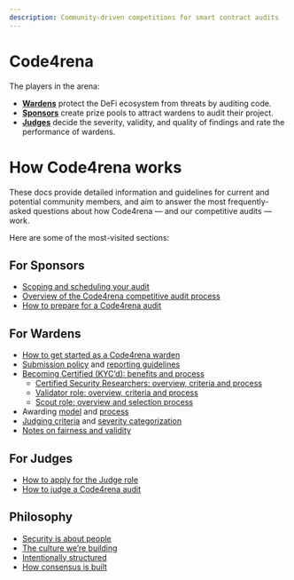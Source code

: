 ```yaml
---
description: Community-driven competitions for smart contract audits
---
```


# Code4rena

The players in the arena:

* [**Wardens**](roles/wardens/) protect the DeFi ecosystem from threats by auditing code.
* [**Sponsors**](roles/sponsors/) create prize pools to attract wardens to audit their project.
* [**Judges**](roles/judges/) decide the severity, validity, and quality of findings and rate the performance of wardens.

# How Code4rena works

These docs provide detailed information and guidelines for current and potential community members, and aim to answer the most frequently-asked questions about how Code4rena — and our competitive audits — work. 

Here are some of the most-visited sections:

## For Sponsors

- [Scoping and scheduling your audit](roles/sponsors)
- [Overview of the Code4rena competitive audit process](roles/sponsors/contest-process.md)
- [How to prepare for a Code4rena audit](roles/sponsors/preparing-for-audit.md)

## For Wardens

- [How to get started as a Code4rena warden](roles/wardens#joining-an-audit)
- [Submission policy](roles/wardens/submission-policy.md) and [reporting guidelines](roles/wardens/submission-guidelines.md)
- [Becoming Certified (KYC’d): benefits and process](roles/certified-contributors)
    - [Certified Security Researchers: overview, criteria and process](roles/certified-contributors/sr-backstage-wardens.md)
    - [Validator role: overview, criteria and process](roles/certified-contributors/validators.md)
    - [Scout role: overview and selection process](roles/certified-contributors/scouts.md)
- Awarding [model](awarding/incentive-model-and-awards) and [process](awarding/incentive-model-and-awards/awarding-process.md)
- [Judging criteria](awarding/judging-criteria) and [severity categorization](awarding/judging-criteria/severity-categorization.md)
- [Notes on fairness and validity](awarding/fairness-and-validity)

## For Judges

- [How to apply for the Judge role](roles/judges#becoming-a-judge)
- [How to judge a Code4rena audit](roles/judges/how-to-judge-a-contest.md)

## Philosophy

- [Security is about people](philosophy/security-is-about-people.md)
- [The culture we’re building](philosophy/how-we-work.md)
- [Intentionally structured](philosophy/intentionally-structured.md)
- [How consensus is built](philosophy/how-consensus-is-built.md)
